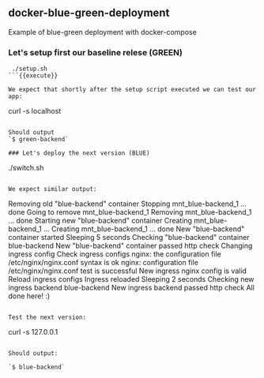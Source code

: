 ## docker-blue-green-deployment
Example of blue-green deployment with docker-compose

### Let's setup first our baseline relese (GREEN)
```
 ./setup.sh
```{{execute}}

We expect that shortly after the setup script executed we can test our app:

```
curl -s localhost
```{{execute}}

Should output
`$ green-backend`

### Let's deploy the next version (BLUE)

```
./switch.sh
```{{execute}}

We expect similar output:
```
Removing old "blue-backend" container
Stopping mnt_blue-backend_1 ... done
Going to remove mnt_blue-backend_1
Removing mnt_blue-backend_1 ... done
Starting new "blue-backend" container
Creating mnt_blue-backend_1 ... 
Creating mnt_blue-backend_1 ... done
New "blue-backend" container started
Sleeping 5 seconds
Checking "blue-backend" container
blue-backend
New "blue-backend" container passed http check
Changing ingress config
Check ingress configs
nginx: the configuration file /etc/nginx/nginx.conf syntax is ok
nginx: configuration file /etc/nginx/nginx.conf test is successful
New ingress nginx config is valid
Reload ingress configs
Ingress reloaded
Sleeping 2 seconds
Checking new ingress backend
blue-backend
New ingress backend passed http check
All done here! :)
```

Test the next version:

```
curl -s 127.0.0.1
```{{execute}}

Should output:

`$ blue-backend`



